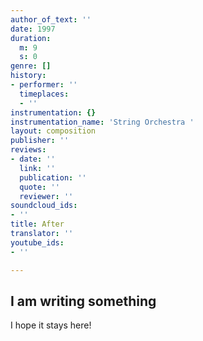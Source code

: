 ```yaml
---
author_of_text: ''
date: 1997
duration:
  m: 9
  s: 0
genre: []
history:
- performer: ''
  timeplaces:
  - ''
instrumentation: {}
instrumentation_name: 'String Orchestra '
layout: composition
publisher: ''
reviews:
- date: ''
  link: ''
  publication: ''
  quote: ''
  reviewer: ''
soundcloud_ids:
- ''
title: After
translator: ''
youtube_ids:
- ''

---
```


## I am writing something

I hope it stays here!
